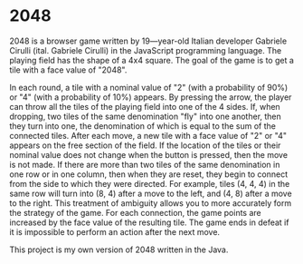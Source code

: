 # 2048
2048 is a browser game written by 19—year-old Italian developer Gabriele Cirulli (ital. Gabriele Cirulli) in the JavaScript programming language. 
The playing field has the shape of a 4x4 square. 
The goal of the game is to get a tile with a face value of "2048".

In each round, a tile with a nominal value of "2" (with a probability of 90%) or "4" (with a probability of 10%) appears.
By pressing the arrow, the player can throw all the tiles of the playing field into one of the 4 sides. 
If, when dropping, two tiles of the same denomination "fly" into one another, then they turn into one, the denomination of which is equal to the sum of the connected tiles.
After each move, a new tile with a face value of "2" or "4" appears on the free section of the field. 
If the location of the tiles or their nominal value does not change when the button is pressed, then the move is not made.
If there are more than two tiles of the same denomination in one row or in one column, then when they are reset, they begin to connect from the side to which they were directed. 
For example, tiles (4, 4, 4) in the same row will turn into (8, 4) after a move to the left, and (4, 8) after a move to the right. 
This treatment of ambiguity allows you to more accurately form the strategy of the game.
For each connection, the game points are increased by the face value of the resulting tile.
The game ends in defeat if it is impossible to perform an action after the next move.

This project is my own version of 2048 written in the Java.

